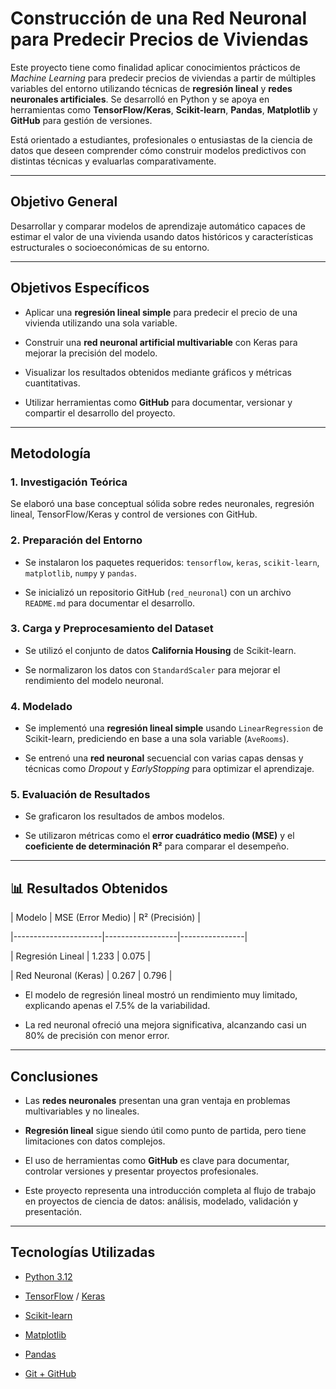 #  Construcción de una Red Neuronal para Predecir Precios de Viviendas 



Este proyecto tiene como finalidad aplicar conocimientos prácticos de *Machine Learning* para predecir precios de viviendas a partir de múltiples variables del entorno utilizando técnicas de **regresión lineal** y **redes neuronales artificiales**. Se desarrolló en Python y se apoya en herramientas como **TensorFlow/Keras**, **Scikit-learn**, **Pandas**, **Matplotlib** y **GitHub** para gestión de versiones.



Está orientado a estudiantes, profesionales o entusiastas de la ciencia de datos que deseen comprender cómo construir modelos predictivos con distintas técnicas y evaluarlas comparativamente.



---



##  Objetivo General



Desarrollar y comparar modelos de aprendizaje automático capaces de estimar el valor de una vivienda usando datos históricos y características estructurales o socioeconómicas de su entorno.



---



##  Objetivos Específicos



- Aplicar una **regresión lineal simple** para predecir el precio de una vivienda utilizando una sola variable.

- Construir una **red neuronal artificial multivariable** con Keras para mejorar la precisión del modelo.

- Visualizar los resultados obtenidos mediante gráficos y métricas cuantitativas.

- Utilizar herramientas como **GitHub** para documentar, versionar y compartir el desarrollo del proyecto.



---



##  Metodología



### 1. Investigación Teórica

Se elaboró una base conceptual sólida sobre redes neuronales, regresión lineal, TensorFlow/Keras y control de versiones con GitHub.



### 2. Preparación del Entorno

- Se instalaron los paquetes requeridos: `tensorflow`, `keras`, `scikit-learn`, `matplotlib`, `numpy` y `pandas`.

- Se inicializó un repositorio GitHub (`red_neuronal`) con un archivo `README.md` para documentar el desarrollo.



### 3. Carga y Preprocesamiento del Dataset

- Se utilizó el conjunto de datos **California Housing** de Scikit-learn.

- Se normalizaron los datos con `StandardScaler` para mejorar el rendimiento del modelo neuronal.



### 4. Modelado

- Se implementó una **regresión lineal simple** usando `LinearRegression` de Scikit-learn, prediciendo en base a una sola variable (`AveRooms`).

- Se entrenó una **red neuronal** secuencial con varias capas densas y técnicas como *Dropout* y *EarlyStopping* para optimizar el aprendizaje.



### 5. Evaluación de Resultados

- Se graficaron los resultados de ambos modelos.

- Se utilizaron métricas como el **error cuadrático medio (MSE)** y el **coeficiente de determinación R²** para comparar el desempeño.



---



## 📊 Resultados Obtenidos



| Modelo        | MSE (Error Medio) | R² (Precisión) |

|----------------------|------------------|----------------|

| Regresión Lineal   | 1.233      | 0.075     |

| Red Neuronal (Keras) | 0.267      | 0.796     |



- El modelo de regresión lineal mostró un rendimiento muy limitado, explicando apenas el 7.5% de la variabilidad.

- La red neuronal ofreció una mejora significativa, alcanzando casi un 80% de precisión con menor error.



---



##  Conclusiones



- Las **redes neuronales** presentan una gran ventaja en problemas multivariables y no lineales.

- **Regresión lineal** sigue siendo útil como punto de partida, pero tiene limitaciones con datos complejos.

- El uso de herramientas como **GitHub** es clave para documentar, controlar versiones y presentar proyectos profesionales.

- Este proyecto representa una introducción completa al flujo de trabajo en proyectos de ciencia de datos: análisis, modelado, validación y presentación.



---



## Tecnologías Utilizadas



- [Python 3.12](https://www.python.org/)

- [TensorFlow](https://www.tensorflow.org/) / [Keras](https://keras.io/)

- [Scikit-learn](https://scikit-learn.org/)

- [Matplotlib](https://matplotlib.org/)

- [Pandas](https://pandas.pydata.org/)

- [Git + GitHub](https://github.com/)

